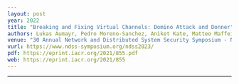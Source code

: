 ```yaml
---
layout: post
year: 2022
title: "Breaking and Fixing Virtual Channels: Domino Attack and Donner"
authors: Lukas Aumayr, Pedro Moreno-Sanchez, Aniket Kate, Matteo Maffei
venue: "30 Annual Network and Distributed System Security Symposium - NDSS 2023, February 27 - March 3rd 2023, San Diego, USA"
vurl: https://www.ndss-symposium.org/ndss2023/
pdf: https://eprint.iacr.org/2021/855.pdf
web: https://eprint.iacr.org/2021/855
---
```



---


